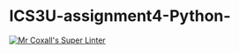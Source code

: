 # ICS3U-assignment4-Python-

[![Mr Coxall's Super Linter](https://github.com/Emmanuel-Fofeyin/ICS3U-assignment4-Python/workflows/Mr%20Coxall's%20Super%20Linter/badge.svg)](https://github.com/Emmanuel-Fofeyin/ICS3U-assignment4-Python/actions/)
